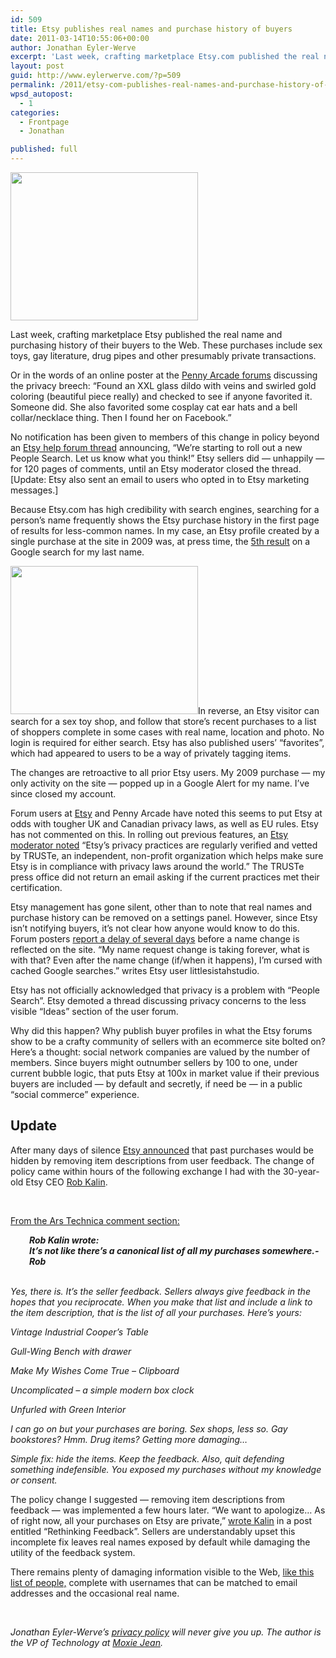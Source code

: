 ```yaml
---
id: 509
title: Etsy publishes real names and purchase history of buyers
date: 2011-03-14T10:55:06+00:00
author: Jonathan Eyler-Werve
excerpt: 'Last week, crafting marketplace Etsy.com published the real name and purchasing history of their buyers to the Web. These purchases include sex toys, gay literature, drug pipes and other presumably private transactions.  '
layout: post
guid: http://www.eylerwerve.com/?p=509
permalink: /2011/etsy-com-publishes-real-names-and-purchase-history-of-buyers/
wpsd_autopost:
  - 1
categories:
  - Frontpage
  - Jonathan

published: full
---
```

[<img class="alignright size-medium wp-image-517" title="etsy" src="http://www.eylerwerve.com/wp-content/uploads/2011/03/etsy-300x237.jpg" alt="" width="300" height="237" />](http://www.eylerwerve.com/wp-content/uploads/2011/03/etsy.jpg)

Last week, crafting marketplace Etsy published the real name and purchasing history of their buyers to the Web. These purchases include sex toys, gay literature, drug pipes and other presumably private transactions.

Or in the words of an online poster at the [Penny Arcade forums](http://forums.penny-arcade.com/showthread.php?t=138661) discussing the privacy breech: &#8220;Found an XXL glass dildo with veins and swirled gold coloring (beautiful piece really) and checked to see if anyone favorited it. Someone did. She also favorited some cosplay cat ear hats and a bell collar/necklace thing. Then I found her on Facebook.&#8221;

No notification has been given to members of this change in policy beyond an [Etsy help forum thread](http://www.etsy.com/teams/7716/announcements/discuss/6811997/) announcing, &#8220;We&#8217;re starting to roll out a new People Search. Let us know what you think!&#8221; Etsy sellers did &#8212; unhappily &#8212; for 120 pages of comments, until an Etsy moderator closed the thread. [Update: Etsy also sent an email to users who opted in to Etsy marketing messages.]

Because Etsy.com has high credibility with search engines, searching for a person&#8217;s name frequently shows the Etsy purchase history in the first page of results for less-common names. In my case, an Etsy profile created by a single purchase at the site in 2009 was, at press time, the [5th result](https://encrypted.google.com/search?hl=en&client=firefox-a&hs=6f&rls=org.mozilla:en-US:official&sa=X&ei=GzZ-TYYohY2tAcKv7OUF&ved=0CBEQvgUoAA&q=eylerwerve&nfpr=1) on a Google search for my last name.

[<img class="alignright size-medium wp-image-519" title="etsy2" src="http://www.eylerwerve.com/wp-content/uploads/2011/03/etsy2-300x237.jpg" alt="" width="300" height="237" />](http://www.eylerwerve.com/wp-content/uploads/2011/03/etsy2.jpg)In reverse, an Etsy visitor can search for a sex toy shop, and follow that store&#8217;s recent purchases to a list of shoppers complete in some cases with real name, location and photo. No login is required for either search. Etsy has also published users&#8217; &#8220;favorites&#8221;, which had appeared to users to be a way of privately tagging items.

The changes are retroactive to all prior Etsy users. My 2009 purchase &#8212; my only activity on the site &#8212; popped up in a Google Alert for my name. I&#8217;ve since closed my account.

Forum users at [Etsy](http://www.etsy.com/teams/7714/ideas/discuss/6816752/page/1) and Penny Arcade have noted this seems to put Etsy at odds with tougher UK and Canadian privacy laws, as well as EU rules. Etsy has not commented on this. In rolling out previous features, an [Etsy moderator noted](http://www.etsy.com/forums_thread.php?thread_id=6762009) &#8220;Etsy&#8217;s privacy practices are regularly verified and vetted by TRUSTe, an independent, non-profit organization which helps make sure Etsy is in compliance with privacy laws around the world.&#8221; The TRUSTe press office did not return an email asking if the current practices met their certification.

Etsy management has gone silent, other than to note that real names and purchase history can be removed on a settings panel. However, since Etsy isn&#8217;t notifying buyers, it&#8217;s not clear how anyone would know to do this. Forum posters [report a delay of several days](http://www.etsy.com/teams/7714/ideas/discuss/6816752/page/17) before a name change is reflected on the site. &#8220;My name request change is taking forever, what is with that? Even after the name change (if/when it happens), I&#8217;m cursed with cached Google searches.&#8221; writes Etsy user littlesistahstudio.

Etsy has not officially acknowledged that privacy is a problem with &#8220;People Search&#8221;. Etsy demoted a thread discussing privacy concerns to the less visible &#8220;Ideas&#8221; section of the user forum.

Why did this happen? Why publish buyer profiles in what the Etsy forums show to be a crafty community of sellers with an ecommerce site bolted on? Here&#8217;s a thought: social network companies are valued by the number of members. Since buyers might outnumber sellers by 100 to one, under current bubble logic, that puts Etsy at 100x in market value if their previous buyers are included &#8212; by default and secretly, if need be &#8212; in a public &#8220;social commerce&#8221; experience.

## Update

 After many days of silence [Etsy announced](http://www.etsy.com/storque/handmade-life/rethinking-feedback-12472/) that past purchases would be hidden by removing item descriptions from user feedback. The change of policy came within hours of the following exchange I had with the 30-year-old Etsy CEO [Rob Kalin](http://www.etsy.com/people/Rokali/feedback?type=for_others).

&nbsp;

[From the Ars Technica comment section:](http://arstechnica.com/web/news/2011/03/etsy-users-irked-after-buyers-purchases-exposed-to-the-world.ars?comments=1&start=0#comment-21429788)

<div style="padding-left: 30px;">
  <strong><em>Rob Kalin wrote:</em></strong>
</div>

<div style="padding-left: 30px;">
  <strong><em>It&#8217;s not like there&#8217;s a canonical list of all my purchases somewhere.- Rob</em></strong>
</div>

<div style="padding-left: 30px;">
  <strong><em><br /> </em></strong>
</div>

_Yes, there is. It&#8217;s the seller feedback. Sellers always give feedback in the hopes that you reciprocate. When you make that list and include a link to the item description, that is the list of all your purchases. Here&#8217;s yours:_

_Vintage Industrial Cooper&#8217;s Table_

 _Gull-Wing Bench with drawer_

 _Make My Wishes Come True &#8211; Clipboard_

 _Uncomplicated &#8211; a simple modern box clock_

 _Unfurled with Green Interior_

_I can go on but your purchases are boring. Sex shops, less so. Gay bookstores? Hmm. Drug items? Getting more damaging&#8230;_

_Simple fix: hide the items. Keep the feedback. Also, quit defending something indefensible. You exposed my purchases without my knowledge or consent._

<p style="padding-left: 30px;">
  <p>
    The policy change I suggested &#8212; removing item descriptions from feedback &#8212; was implemented a few hours later. &#8220;We want to apologize&#8230; As of right now, all your purchases on Etsy are private,&#8221; <a href="http://www.etsy.com/storque/handmade-life/rethinking-feedback-12472/">wrote Kalin</a> in a post entitled &#8220;Rethinking Feedback&#8221;. Sellers are understandably upset this incomplete fix leaves real names exposed by default while damaging the utility of the feedback system.
  </p>

  <p>
    There remains plenty of damaging information visible to the Web, <a href="http://www.etsy.com/hearts_me.php?listing_id=50684504">like this list of people,</a> complete with usernames that can be matched to email addresses and the occasional real name.
  </p>

  <p>
    &nbsp;
  </p>

  <p>
    <em>Jonathan Eyler-Werve&#8217;s <a href="http://www.youtube.com/watch?v=oHg5SJYRHA0">privacy policy</a> will never give you up. The author is the VP of Technology at <a title="Baby Clothes" href="http://www.moxiejean.com">Moxie Jean</a>. </em>
  </p>